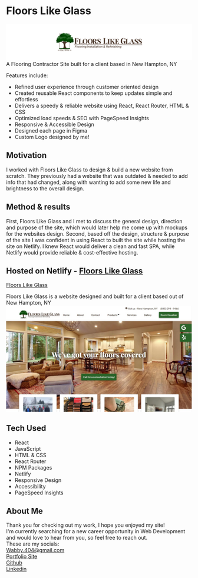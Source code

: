 # Floors Like Glass
<img src="public/Github Banner.png" alt="Floor Like Glass Logo" width="700"/>
A Flooring Contractor Site built for a client based in New Hampton, NY

Features include: <br/>
* Refined user experience through customer oriented design
* Created reusable React components to keep updates simple and effortless
* Delivers a speedy & reliable website using React, React Router, HTML & CSS
* Optimized load speeds & SEO with PageSpeed Insights
* Responsive & Accessible Design
* Designed each page in Figma
* Custom Logo designed by me!

## Motivation
I worked with Floors Like Glass to design & build a new website from scratch. They previously had a website that was outdated & needed to add info that had changed, along with wanting to add some new life and brightness to the overall design.

## Method & results
First, Floors Like Glass and I met to discuss the general design, direction and purpose of the site, which would later help me come up with mockups for the websites design. Second, based off the design, structure & purpose of the site I was confident in using React to built the site while hosting the site on Netlify. I knew React would deliver a clean and fast SPA, while Netlify would provide reliable & cost-effective hosting.

## Hosted on Netlify - <a href="https://floorslikeglass.com/">Floors Like Glass</a>

<a href="https://floorslikeglass.com/">Floors Like Glass</a>

Floors Like Glass is a website designed and built for a client based out of New Hampton, NY
<img src="public/floors-like-glass.jpg" alt="Floor Like Glass Home Page" width="800"/>

## Tech Used
* React
* JavaScript
* HTML & CSS
* React Router
* NPM Packages
* Netlify
* Responsive Design
* Accessibility
* PageSpeed Insights

## About Me
Thank you for checking out my work, I hope you enjoyed my site! <br/>
I'm currently searching for a new career opportunity in Web Development and would love to hear from you, so feel free to reach out. <br/>
These are my socials: <br/>
<a href="mailto:Wabby.404@gmail.com">Wabby.404@gmail.com</a> <br/>
<a href="https://wabby404.github.io/portfolio-redo/">Portfolio Site</a> <br/>
<a href="https://github.com/WAbby404">Github</a> <br/>
<a href="https://www.linkedin.com/in/abbywaddell4042/">Linkedin</a> <br/>